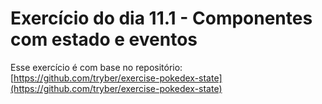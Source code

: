# Exercício do dia 11.1 - Componentes com estado e eventos

Esse exercício é com base no repositório: [https://github.com/tryber/exercise-pokedex-state](https://github.com/tryber/exercise-pokedex-state)   

